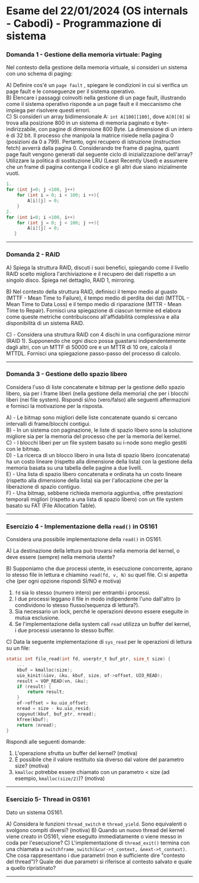 # Esame del 22/01/2024 (OS internals - Cabodi) - Programmazione di sistema

### Domanda 1 - Gestione della memoria virtuale: Paging

Nel contesto della gestione della memoria virtuale, si consideri un sistema con uno schema di paging:

A) Definire cos'è un `page fault` , spiegare le condizioni in cui si verifica un page fault e le 
conseguenze per il sistema operativo.<br>
B) Elencare i passaggi coinvolti nella gestione di un page fault, illustrando come il sistema operativo risponde a un 
page fault e il meccanismo che impiega per risolvere questi errori.<br>
C) Si consideri un array bidimensionale A: `int A[100][100]`, dove `A[0][0]` si trova alla posizione 800 in un sistema di 
memoria paginato e byte-indirizzabile, con pagine di dimensione 800 Byte. La dimensione di un intero è di 32 bit. 
Il processo che manipola la matrice risiede nella pagina 0 (posizioni da 0 a 799). 
Pertanto, ogni recupero di istruzione (instruction fetch) avverrà dalla pagina 0. Considerando tre frame di pagina, 
quanti page fault vengono generati dal seguente ciclo di inizializzazione dell'array? Utilizzare la politica di 
sostituzione LRU (Least Recently Used) e assumere che un frame di pagina contenga il codice e gli altri due siano inizialmente vuoti.

```c
1. 
for (int j=0; j <100, j++)
    for (int i = 0; i < 100; i ++){
        A[i][j] = 0;
    }
2. 
for (int i=0; i <100, i++)
    for (int j = 0; j < 100; j ++){
        A[i][j] = 0;
   }
```

---

### Domanda 2 - RAID

A) Spiega la struttura RAID, discuti i suoi benefici, spiegando come il livello RAID scelto migliora l'archiviazione e 
il recupero dei dati rispetto a un singolo disco. <!--Perché compare nella soluzione ma non nel testo --> Spiega nel dettaglio, RAID 1, mirroring.

B) Nel contesto della struttura RAID, definisci il tempo medio al guasto (MTTF - Mean Time to Failure), il tempo medio di perdita 
dei dati (MTTDL - Mean Time to Data Loss) e il tempo medio di riparazione (MTTR - Mean Time to Repair). Fornisci una spiegazione di ciascun termine ed elabora come 
queste metriche contribuiscono all'affidabilità complessiva e alla disponibilità di un sistema RAID.

C) - Considera una struttura RAID con 4 dischi in una configurazione mirror (RAID 1). 
Supponendo che ogni disco possa guastarsi indipendentemente dagli altri, con un MTTF di 50000 ore e un MTTR di 10 ore, 
calcola il MTTDL. Fornisci una spiegazione passo-passo del processo di calcolo.<br>

---

### Domanda 3 - Gestione dello spazio libero

Considera l'uso di liste concatenate e bitmap per la gestione dello spazio libero, sia per i frame liberi (nella gestione della memoria) che per i blocchi liberi (nei file system). 
Rispondi sì/no (vero/falso) alle seguenti affermazioni e fornisci la motivazione per la risposta.

A) - Le bitmap sono migliori delle liste concatenate quando si cercano intervalli di frame/blocchi contigui.<br>
B) - In un sistema con paginazione, le liste di spazio libero sono la soluzione migliore sia per la memoria del processo che per la memoria del kernel.<br>
C) - I blocchi liberi per un file system basato su i-node sono meglio gestiti con le bitmap.<br>
D) - La ricerca di un blocco libero in una lista di spazio libero (concatenata) ha un costo lineare 
(rispetto alla dimensione della lista) con la gestione della memoria basata su una tabella delle pagine a due livelli.<br>
E) - Una lista di spazio libero concatenata e ordinata ha un costo lineare (rispetto alla dimensione della lista) 
sia per l'allocazione che per la liberazione di spazio contiguo.<br>
F) - Una bitmap, sebbene richieda memoria aggiuntiva, offre prestazioni temporali migliori (rispetto a una 
lista di spazio libero) con un file system basato su FAT (File Allocation Table).<br>

---

### Esercizio 4 - Implementazione della `read()` in OS161

Considera una possibile implementazione della `read()` in OS161.

A) La destinazione della lettura può trovarsi nella memoria del kernel, o deve essere (sempre) nella memoria utente?

B) Supponiamo che due processi utente, in esecuzione concorrente, aprano lo stesso file in lettura e chiamino `read(fd, v, N)` su quel file. Ci si aspetta che (per ogni opzione rispondi SÌ/NO e motiva)

1. `fd` sia lo stesso (numero intero) per entrambi i processi.
2. I due processi leggano il file in modo indipendente l'uno dall'altro (o condividono lo stesso flusso/sequenza di lettura?).
3. Sia necessario un lock, perché le operazioni devono essere eseguite in mutua esclusione.
4. Se l'implementazione della system call `read` utilizza un buffer del kernel, i due processi useranno lo stesso buffer.

C) Data la seguente implementazione di `sys_read` per le operazioni di lettura su un file:

```c
static int file_read(int fd, userptr_t buf_ptr, size_t size) {
    ...
    kbuf = kmalloc(size);
    uio_kinit(&iov, &ku, kbuf, size, of->offset, UIO_READ);
    result = VOP_READ(vn, &ku);
    if (result) {
        return result;
    }
    of->offset = ku.uio_offset;
    nread = size - ku.uio_resid;
    copyout(kbuf, buf_ptr, nread);
    kfree(kbuf);
    return (nread);
}
```
Rispondi alle seguenti domande:

1. L'operazione sfrutta un buffer del kernel? (motiva)
2. È possibile che il valore restituito sia diverso dal valore del parametro size? (motiva)
3. `kmalloc` potrebbe essere chiamato con un parametro < size (ad esempio, `kmalloc(size/2)`)? (motiva)

---

### Esercizio 5- Thread in OS161

Dato un sistema OS161.

A) Considera le funzioni `thread_switch` e `thread_yield`. Sono equivalenti o svolgono compiti diversi? (motiva)
B) Quando un nuovo thread del kernel viene creato in OS161, viene eseguito immediatamente o viene messo in coda per l'esecuzione?
C) L'implementazione di `thread_exit()` termina con una chiamata a `switchframe_switch(&cur->t_context, &next->t_context)`. 
Che cosa rappresentano i due parametri (non è sufficiente dire "contesto del thread")? Quale dei due parametri si riferisce al contesto salvato e quale a quello ripristinato?

---